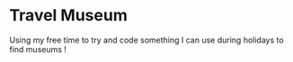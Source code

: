 # Travel Museum

Using my free time to try and code something I can use during holidays to find museums !
